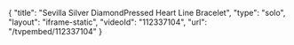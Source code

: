 {
    "title": "Sevilla Silver DiamondPressed Heart Line Bracelet",
    "type": "solo",
    "layout": "iframe-static",
    "videoId": "112337104",
    "url": "\/tvpembed\/112337104"
}